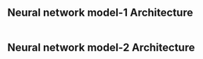 ## **Neural network model-1 Architecture**

![]()

## **Neural network model-2 Architecture**

![]()
